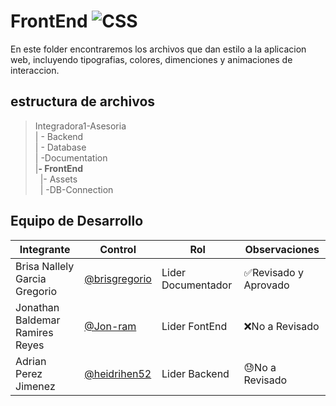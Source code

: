 # FrontEnd ![CSS](https://img.shields.io/badge/CSS-239120?&style=for-the-badge&logo=css3&logoColor=white)

En este folder encontraremos los archivos que dan estilo a la aplicacion web, incluyendo tipografias, colores, dimenciones y animaciones de interaccion.
## estructura de archivos 

>Integradora1-Asesoria<br>
>| - Backend <br>
>| - Database<br>
>| -Documentation<br>
>|**- FrontEnd**<br>
>&nbsp;&nbsp;|- Assets<br>
&nbsp;&nbsp;| -DB-Connection<br>

## Equipo de Desarrollo
|Integrante|Control|Rol|Observaciones|
|----------|-------|---|-------------|
| Brisa Nallely Garcia Gregorio |[@brisgregorio](https://github.com/Brisgregorio)|Lider Documentador|✅Revisado y Aprovado|
| Jonathan Baldemar Ramires Reyes |[@Jon-ram](https://github.com/Jon-ram)| Lider FontEnd|❌No a Revisado|
| Adrian Perez Jimenez|[@heidrihen52](https://github.com/heidrienhen52)|Lider Backend|😓No a Revisado|